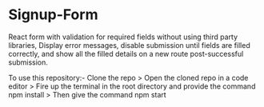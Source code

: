# Signup-Form
React form with validation for required fields without using third party libraries, Display error messages, disable submission until fields are filled correctly, and show all the filled details on a new route post-successful submission.

To use this repository:-
Clone the repo > 
Open the cloned repo in a code editor > 
Fire up the terminal in the root directory and provide the command npm install > 
Then give the command npm start
